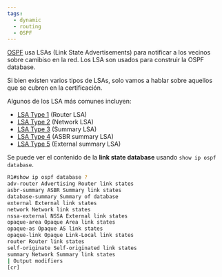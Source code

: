 ```yaml
---
tags:
  - dynamic
  - routing
  - OSPF
---
```


[OSPF](OSPF.md) usa LSAs (Link State Advertisements) para notificar a los vecinos sobre camibiso en la red. Los LSA son usados para construir la OSPF database. 

Si bien existen varios tipos de LSAs, solo vamos a hablar sobre aquellos que se cubren en la certificación. 

Algunos de los LSA más comunes incluyen:
- [LSA Type 1](LSA%20Type%201.md) (Router LSA)
- [LSA Type 2](LSA%20Type%202.md) (Network LSA)
- [LSA Type 3](LSA%20Type%203.md) (Summary LSA)
- [LSA Type 4](LSA%20Type%204.md) (ASBR summary LSA)
- [LSA Type 5](LSA%20Type%205.md) (External summary LSA)

Se puede ver el contenido de la **link state database** usando `show ip ospf database`. 

``` bash
R1#show ip ospf database ?
adv-router Advertising Router link states
asbr-summary ASBR Summary link states
database-summary Summary of database
external External link states
network Network link states
nssa-external NSSA External link states
opaque-area Opaque Area link states
opaque-as Opaque AS link states
opaque-link Opaque Link-Local link states
router Router link states
self-originate Self-originated link states
summary Network Summary link states
| Output modifiers
[cr]
```

